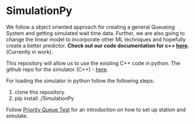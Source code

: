 # SimulationPy

We follow a object oriented approach for creating a general Queueing System and getting simulated wait time data.
Further, we are also going to change the linear model to incorporate other ML techniques and hopefully create a better predictor.
**Check out our code documentation for c++ [here](https://nixonz.github.io/simulation/).**(Currently in work).

This repository will allow us to use the existing C++ code in python. The github repo for the simulator (C++) - [here](https://github.com/NixonZ/simulation).

For loading the simulator in python follow the following steps:

1. clone this repository.
2. pip install ./SimulationPy

Follow [Priority Queue Test](https://github.com/NixonZ/SimulationPy/tests/priority_testing.py) for an introduction on how to set up station and simulate.